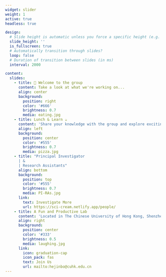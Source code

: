 ```yaml
---
widget: slider
weight: 1
active: true
headless: true

design:
  # Slide height is automatic unless you force a specific height (e.g. '400px')
  slide_height: ''
  is_fullscreen: true
  # Automatically transition through slides?
  loop: false
  # Duration of transition between slides (in ms)
  interval: 2000

content:
  slides:
    - title: 👋 Welcome to the group
      content: Take a look at what we're working on...
      align: center
      background:
        position: right
        color: '#666'
        brightness: 0.7
        media: eating.jpg
    - title: Lunch & Learn ☕️
      content: 'Share your knowledge with the group and explore exciting new topics together!'
      align: left
      background:
        position: center
        color: '#555'
        brightness: 0.7
        media: pizza.jpg
    - title: "Principal Investigator
      | & 
      | Research Assistants"
      align: bottom
      background:
        position: top
        color: '#555'
        brightness: 0.7
        media: PI-RAs.jpg
      link:
        text: Investigate More
        url: https://sci-cream.netlify.app/people/
    - title: A Fun and Productive Lab
      content: 'Located in The Chinese University of Hong Kong, Shenzhen'
      align: right
      background:
        position: center
        color: '#333'
        brightness: 0.5
        media: laughing.jpg
      link:
        icon: graduation-cap
        icon_pack: fas
        text: Join Us
        url: mailto:hejinbo@cuhk.edu.cn
---
```

